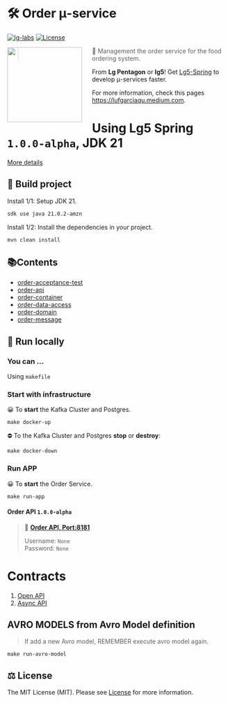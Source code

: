 # 🛠️ Order μ-service
[![lg-labs][0]][1]
[![License][2]][LIC]

<img src="https://avatars.githubusercontent.com/u/105936384?s=400&u=290ae673580a956864a07d4aef8e4448372a836b&v=4" align="left" width="172px" height="172px"/>
<img align="left" width="0" height="172px" hspace="10"/>

> 👋 Management the order service for the food ordering system.
>

From **Lg Pentagon** or **lg5**! Get [Lg5-Spring][4] to develop μ-services faster.

For more information, check this pages https://lufgarciaqu.medium.com.
<h1></h1>

# Using Lg5 Spring `1.0.0-alpha`, JDK 21

[More details][4]


## 🚀 Build project

Install 1/1: Setup JDK 21.

```bash
sdk use java 21.0.2-amzn 
```

Install 1/2: Install the dependencies in your project.

```bash
mvn clean install 
```


## 📚Contents

* [order-acceptance-test](order-acceptance-test)
* [order-api](order-api)
* [order-container](order-container)
* [order-data-access](order-data-access)
* [order-domain](order-domain)
* [order-message](order-message)


## 🚀 Run locally

### You can ...
Using `makefile`

### Start with infrastructure
😀 To **start** the Kafka Cluster and Postgres.

```shell
make docker-up
```

⛔️ To the Kafka Cluster and Postgres **stop** or **destroy**:
```shell
make docker-down
```

### Run APP
😀 To **start** the Order Service.

```shell
make run-app
```

#### Order API `1.0.0-alpha`
> 👋  **[Order API, Port:8181][5]**
>
> Username: `None`  
> Password: `None`

# Contracts

1. [Open API][6]
2. [Async API][7]

## AVRO MODELS from Avro Model definition
> If add a new Avro model, REMEMBER execute avro model again.
```shell
make run-avro-model
```

## ⚖️ License

The MIT License (MIT). Please see [License][LIC] for more information.


[0]: https://img.shields.io/badge/LgLabs-community-blue?style=flat-square
[1]: https://lufgarciaqu.medium.com
[2]: https://img.shields.io/badge/license-MIT-green?style=flat-square
[4]: https://github.com/lg-labs-pentagon/lg5-spring/README.md

[5]: http://localhost:8181
[6]: order-api/src/main/resources/spec/openapi.yaml
[7]: order-message/order-message-model/src/main/resources/spec/asyncapi.yaml

[LIC]: LICENSE

[img1]: https://github.com/lg-labs-pentagon/lg-labs-boot-parent/assets/105936384/31c27db8-1e77-478d-a38e-7acf6ba2571c
